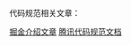 

代码规范相关文章：

[掘金介绍文章](https://juejin.cn/post/6893891476913291278)
[腾讯代码规范文档](https://tgideas.qq.com/doc/frontend/spec/common/info.html)